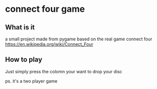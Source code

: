 # connect four game

## What is it 
a small project made from pygame based on the real game connect four
https://en.wikipedia.org/wiki/Connect_Four

## How to play 
Just simply press the colomn your want to drop your disc

ps. it's a two player game